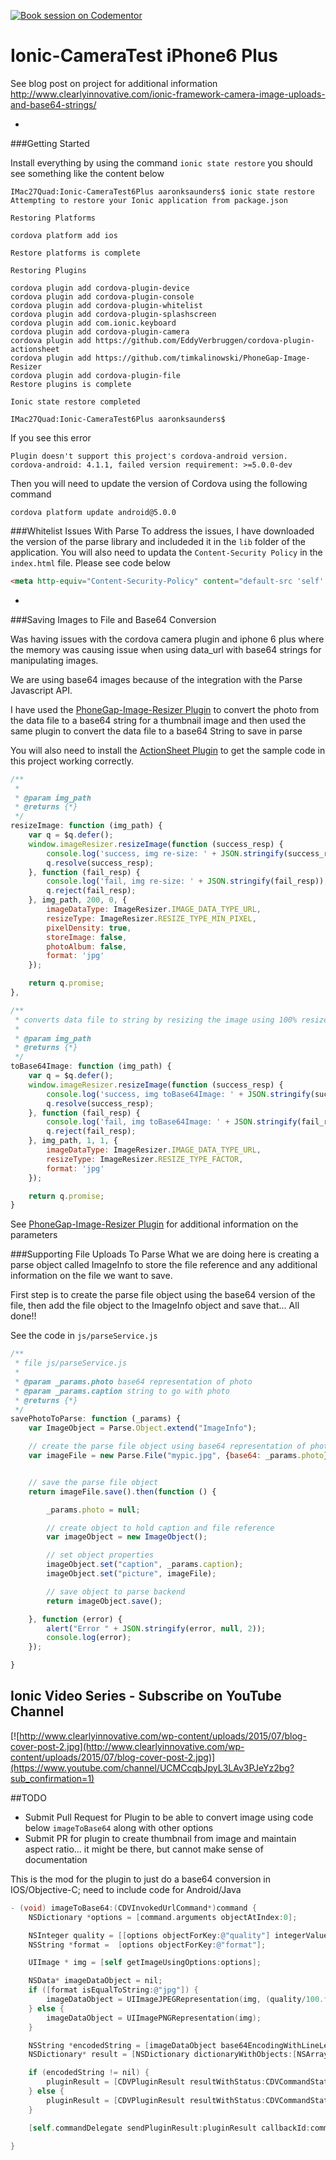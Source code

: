 [![Book session on Codementor](https://cdn.codementor.io/badges/book_session_github.svg)](https://www.codementor.io/aaronksaunders)

# Ionic-CameraTest iPhone6 Plus

See blog post on project for additional information
http://www.clearlyinnovative.com/ionic-framework-camera-image-uploads-and-base64-strings/

-
###Getting Started

Install everything by using the command `ionic state restore` you should see something like the content below

```Console
IMac27Quad:Ionic-CameraTest6Plus aaronksaunders$ ionic state restore
Attempting to restore your Ionic application from package.json

Restoring Platforms

cordova platform add ios

Restore platforms is complete

Restoring Plugins

cordova plugin add cordova-plugin-device
cordova plugin add cordova-plugin-console
cordova plugin add cordova-plugin-whitelist
cordova plugin add cordova-plugin-splashscreen
cordova plugin add com.ionic.keyboard
cordova plugin add cordova-plugin-camera
cordova plugin add https://github.com/EddyVerbruggen/cordova-plugin-actionsheet 
cordova plugin add https://github.com/timkalinowski/PhoneGap-Image-Resizer 
cordova plugin add cordova-plugin-file
Restore plugins is complete

Ionic state restore completed

IMac27Quad:Ionic-CameraTest6Plus aaronksaunders$ 

```

If you see this error
```Console
Plugin doesn't support this project's cordova-android version. cordova-android: 4.1.1, failed version requirement: >=5.0.0-dev
```
Then you will need to update the version of Cordova using the following command
```Console
cordova platform update android@5.0.0
```

###Whitelist Issues With Parse
To address the issues, I have downloaded the version of the parse library and includeded it in the `lib` folder of the application. You will also need to updata the `Content-Security Policy` in the `index.html` file. Please see code below
```HTML
<meta http-equiv="Content-Security-Policy" content="default-src 'self' data: gap: https://ssl.gstatic.com https://api.parse.com; style-src 'self' 'unsafe-inline'; media-src *">
```
-
###Saving Images to File and Base64 Conversion

Was having issues with the cordova camera plugin and iphone 6 plus where the memory was causing issue when using data_url with base64 strings for manipulating images.

We are using base64 images because of the integration with the Parse Javascript API.

I have used the [PhoneGap-Image-Resizer Plugin](https://github.com/timkalinowski/PhoneGap-Image-Resizer) to convert the photo from the data file to a base64 string for a thumbnail image and then used the same plugin to convert the data file to a base64 String to save in parse

You will also need to install the [ActionSheet Plugin](https://github.com/EddyVerbruggen/cordova-plugin-actionsheet) to get the sample code in this project working correctly.


```Javascript
/**
 *
 * @param img_path
 * @returns {*}
 */
resizeImage: function (img_path) {
    var q = $q.defer();
    window.imageResizer.resizeImage(function (success_resp) {
        console.log('success, img re-size: ' + JSON.stringify(success_resp));
        q.resolve(success_resp);
    }, function (fail_resp) {
        console.log('fail, img re-size: ' + JSON.stringify(fail_resp));
        q.reject(fail_resp);
    }, img_path, 200, 0, {
        imageDataType: ImageResizer.IMAGE_DATA_TYPE_URL,
        resizeType: ImageResizer.RESIZE_TYPE_MIN_PIXEL,
        pixelDensity: true,
        storeImage: false,
        photoAlbum: false,
        format: 'jpg'
    });

    return q.promise;
},

/**
 * converts data file to string by resizing the image using 100% resize factor
 * 
 * @param img_path
 * @returns {*}
 */
toBase64Image: function (img_path) {
    var q = $q.defer();
    window.imageResizer.resizeImage(function (success_resp) {
        console.log('success, img toBase64Image: ' + JSON.stringify(success_resp));
        q.resolve(success_resp);
    }, function (fail_resp) {
        console.log('fail, img toBase64Image: ' + JSON.stringify(fail_resp));
        q.reject(fail_resp);
    }, img_path, 1, 1, {
        imageDataType: ImageResizer.IMAGE_DATA_TYPE_URL,
        resizeType: ImageResizer.RESIZE_TYPE_FACTOR,
        format: 'jpg'
    });

    return q.promise;
}
```

See [PhoneGap-Image-Resizer Plugin](https://github.com/timkalinowski/PhoneGap-Image-Resizer) for additional information on the parameters

###Supporting File Uploads To Parse
What we are doing here is creating a parse object called ImageInfo to store the file reference and any additional information on the file we want to save.

First step is to create the parse file object using the base64 version of the file, then add the file object to the ImageInfo object and save that... All done!!

See the code in `js/parseService.js`

```Javascript
/**
 * file js/parseService.js
 *
 * @param _params.photo base64 representation of photo
 * @param _params.caption string to go with photo
 * @returns {*}
 */
savePhotoToParse: function (_params) {
    var ImageObject = Parse.Object.extend("ImageInfo");

    // create the parse file object using base64 representation of photo
    var imageFile = new Parse.File("mypic.jpg", {base64: _params.photo});


    // save the parse file object
    return imageFile.save().then(function () {

        _params.photo = null;

        // create object to hold caption and file reference
        var imageObject = new ImageObject();

        // set object properties
        imageObject.set("caption", _params.caption);
        imageObject.set("picture", imageFile);

        // save object to parse backend
        return imageObject.save();

    }, function (error) {
        alert("Error " + JSON.stringify(error, null, 2));
        console.log(error);
    });

}
```

## Ionic Video Series - Subscribe on YouTube Channel
[![http://www.clearlyinnovative.com/wp-content/uploads/2015/07/blog-cover-post-2.jpg](http://www.clearlyinnovative.com/wp-content/uploads/2015/07/blog-cover-post-2.jpg)](https://www.youtube.com/channel/UCMCcqbJpyL3LAv3PJeYz2bg?sub_confirmation=1)


##TODO

* Submit Pull Request for Plugin to be able to convert image using code below `imageToBase64` along with other options
* Submit PR for plugin to create thumbnail from image and maintain aspect ratio... it might be there, but cannot make sense of documentation

This is the mod for the plugin to just do a base64 conversion in IOS/Objective-C; need to include code for Android/Java
```Objective-C
- (void) imageToBase64:(CDVInvokedUrlCommand*)command {
    NSDictionary *options = [command.arguments objectAtIndex:0];

    NSInteger quality = [[options objectForKey:@"quality"] integerValue];
    NSString *format =  [options objectForKey:@"format"];

    UIImage * img = [self getImageUsingOptions:options];

    NSData* imageDataObject = nil;
    if ([format isEqualToString:@"jpg"]) {
        imageDataObject = UIImageJPEGRepresentation(img, (quality/100.f));
    } else {
        imageDataObject = UIImagePNGRepresentation(img);
    }

    NSString *encodedString = [imageDataObject base64EncodingWithLineLength:0];
    NSDictionary* result = [NSDictionary dictionaryWithObjects:[NSArray arrayWithObjects:encodedString, nil] forKeys:[NSArray arrayWithObjects: @"imageData",nil]];

    if (encodedString != nil) {
        pluginResult = [CDVPluginResult resultWithStatus:CDVCommandStatus_OK messageAsDictionary:result];
    } else {
        pluginResult = [CDVPluginResult resultWithStatus:CDVCommandStatus_ERROR];
    }

    [self.commandDelegate sendPluginResult:pluginResult callbackId:command.callbackId];

}
```
